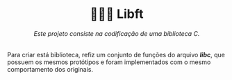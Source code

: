 <h1 align="center"><b> 👩🏽‍🚀 Libft </b></h1>

<h6 align="center">Este projeto consiste na codificação de uma biblioteca C.</h6>

<p>Para criar está biblioteca, refiz um conjunto de funções do arquivo <b><i>libc</i></b>, que possuem os mesmos protótipos e foram implementados com o mesmo comportamento dos originais.</p>

